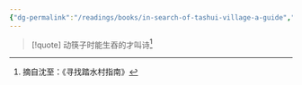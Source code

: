 ```yaml
---
{"dg-permalink":"/readings/books/in-search-of-tashui-village-a-guide","tags":["book/unfinished/poem"],"title":"寻找踏水村指南","author":"沈至","cover":"https://img1.doubanio.com/view/subject/s/public/s34628400.jpg","date":"2024-02-14T20:11","update":"2024-02-14T20:29","douban":"https://book.douban.com/subject/36527880/","dg-publish":true,"noteIcon":3,"permalink":"/readings/books/in-search-of-tashui-village-a-guide/","dgPassFrontmatter":true,"created":"2024-02-14T20:11","updated":"2024-02-14T20:29"}
---
```


>[!quote] 动筷子时能生吞的才叫诗[^1]


[^1]: 摘自沈至：《寻找踏水村指南》
